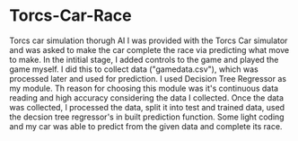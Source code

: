 # Torcs-Car-Race
Torcs car simulation thorugh AI
I was provided with the Torcs Car simulator and was asked to make the car complete the race via predicting what move to make.
In the intitial stage, I added controls to the game and played the game myself. I did this to collect data ("gamedata.csv"), which was processed later and used for prediction.
I used Decision Tree Regressor as my module. Th reason for choosing this module was it's continuous data reading and high accuracy considering the data I collected.
Once the data was collected, I processed the data, split it into test and trained data, used the decsion tree regressor's in built prediction function. 
Some light coding and my car was able to predict from the given data and complete its race.
